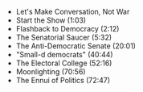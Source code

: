 


- Let's Make Conversation, Not War
- Start the Show (1:03)
- Flashback to Democracy (2:12)
- The Senatorial Saucer (5:32)
- The Anti-Democratic Senate (20:01)
- "Small-d democrats" (40:44)
- The Electoral College (52:16)
- Moonlighting (70:56)
- The Ennui of Politics (72:47)

